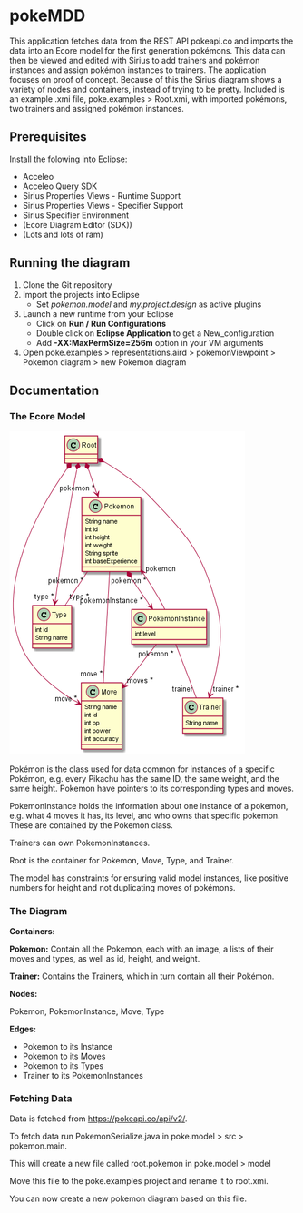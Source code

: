 # pokeMDD

This application fetches data from the REST API pokeapi.co and imports the data into an Ecore model for the first generation pokémons. This data can then be viewed and edited with Sirius to add trainers and pokémon instances and assign pokémon instances to trainers. The application focuses on proof of concept. Because of this the Sirius diagram shows a variety of nodes and containers, instead of trying to be pretty. Included is an example .xmi file, poke.examples > Root.xmi, with imported pokémons, two trainers and assigned pokémon instances.

## Prerequisites

Install the folowing into Eclipse:
* Acceleo
* Acceleo Query SDK
* Sirius Properties Views - Runtime Support
* Sirius Properties Views - Specifier Support
* Sirius Specifier Environment
* (Ecore Diagram Editor (SDK))
* (Lots and lots of ram)

## Running the diagram

1. Clone the Git repository
2. Import the projects into Eclipse
    * Set _pokemon.model_ and _my.project.design_ as active plugins
3. Launch a new runtime from your Eclipse
    * Click on **Run / Run Configurations**
    * Double click on **Eclipse Application** to get a New_configuration
    * Add **-XX:MaxPermSize=256m** option in your VM arguments
4. Open poke.examples > representations.aird > pokemonViewpoint > Pokemon diagram > new Pokemon diagram


## Documentation

### The Ecore Model

![PlantUML diagram of Ecore model](pokemon_plantUML.png)

Pokémon is the class used for data common for instances of a specific Pokémon, e.g. every Pikachu has the same ID, the same weight, and the same height. Pokemon have pointers to its corresponding types and moves.

PokemonInstance holds the information about one instance of a pokemon, e.g. what 4 moves it has, its level, and who owns that specific pokemon. These are contained by the Pokemon class.

Trainers can own PokemonInstances. 

Root is the container for Pokemon, Move, Type, and Trainer.

The model has constraints for ensuring valid model instances, like positive numbers for height and not duplicating moves of pokémons.

### The Diagram

**Containers:**

**Pokemon:** Contain all the Pokemon, each with an  image, a lists of their moves and types, as well as id, height, and weight.

**Trainer:** Contains the Trainers, which in turn contain all their Pokémon. 

**Nodes:**

Pokemon, PokemonInstance, Move, Type

**Edges:**

* Pokemon to its Instance
* Pokemon to its Moves
* Pokemon to its Types
* Trainer to its PokemonInstances

### Fetching Data

Data is fetched from https://pokeapi.co/api/v2/.

To fetch data run PokemonSerialize.java in poke.model > src > pokemon.main.

This will create a new file called root.pokemon in poke.model > model

Move this file to the poke.examples project and rename it to root.xmi.

You can now create a new pokemon diagram based on this file.
